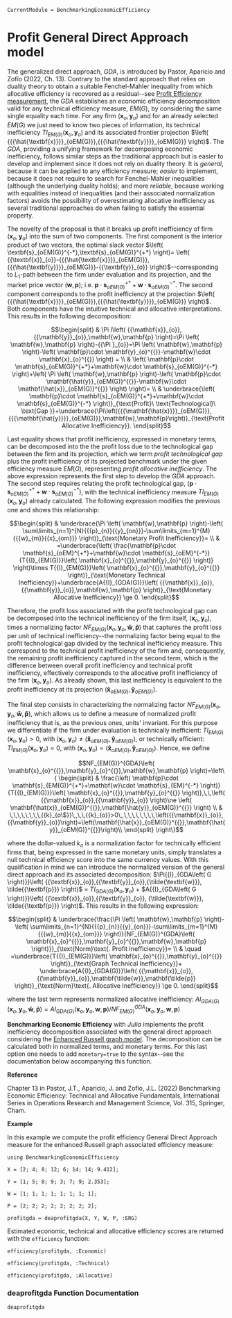 ```@meta
CurrentModule = BenchmarkingEconomicEfficiency
```
# Profit General Direct Approach model

The generalized direct approach, *GDA*, is introduced by Pastor, Aparicio and Zofío (2022, Ch. 13). Contrary to the standard approach that relies on duality theory to obtain a suitable Fenchel-Mahler inequality from which allocative efficiency is recovered as a residual--see [Profit Efficiency measurement](@ref), the *GDA* establishes an economic efficiency decomposition valid for any technical efficiency measure, $EM(G)$, by considering the same single equality each time. For any firm $\left( \textbf{x}_o,\textbf{y}_o\right)$ and for an already selected $EM(G)$ we just need to know two pieces of information, its technical inefficiency $T{{I}_{EM (G)}}\left( \textbf{x}_o,\textbf{y}_o \right)$ and its associated frontier projection $\left( {{{\hat{\textbf{x}}}}_{oEM(G)}},{{{\hat{\textbf{y}}}}_{oEM(G)}} \right)$. The $GDA$, providing a unifying framework for decomposing economic inefficiency, follows similar steps as the traditional approach but is easier to develop and implement since it does not rely on duality theory. It is *general*, because it can be applied to any efficiency measure; *easier* to implement, because it does not require to search for Fenchel-Mahler inequalities (although the underlying duality holds); and more *reliable*, because working with equalities instead of inequalities (and their associated normalization factors) avoids the possibility of overestimating allocative inefficiency as several traditional approaches do when failing to satisfy the essential property.

The novelty of the proposal is that it breaks up profit inefficiency of firm $\left( \textbf{x}_{o}^{{}},\textbf{y}_{o}^{{}} \right)$ into the sum of two components. The first component is the interior product of two vectors, the optimal slack vector $\left( \textbf{s}_{oEM(G)}^{-*},\textbf{s}_{oEM(G)}^{+*} \right)= \left( {{\textbf{x}}_{o}}-{{{\hat{\textbf{x}}}}_{oEM(G)}},{{{\hat{\textbf{y}}}}_{oEM(G)}}-{{\textbf{y}}_{o}} \right)$--corresponding to $L_1$-path between the firm under evaluation and its projection, and the market price vector $\left( \textbf{w},\textbf{p} \right)$; i.e. $\mathbf{p}\cdot \mathbf{s}_{oEM(G)}^{+*}+\mathbf{w}\cdot \mathbf{s}_{oEM(G)}^{-*}$. The second component corresponds to the profit inefficiency at the projection $\left( {{{\hat{\textbf{x}}}}_{oEM(G)}},{{{\hat{\textbf{y}}}}_{oEM(G)}} \right)$. Both components have the intuitive technical and allocative interpretations. This results in the following decomposition:

```math
\begin{split}
& \Pi I\left( {{\mathbf{x}}_{o}},{{\mathbf{y}}_{o}},\mathbf{w},\mathbf{p} \right)=\Pi \left( \mathbf{w},\mathbf{p} \right)-{{\Pi }_{o}}=\Pi \left( \mathbf{w},\mathbf{p} \right)-\left( \mathbf{p}\cdot \mathbf{y}_{o}^{{}}-\mathbf{w}\cdot \mathbf{x}_{o}^{{}} \right) = \\ 
& \left( \mathbf{p}\cdot \mathbf{s}_{oEM(G)}^{+*}+\mathbf{w}\cdot \mathbf{s}_{oEM(G)}^{-*} \right)+\left( \Pi \left( \mathbf{w},\mathbf{p} \right)-\left( \mathbf{p}\cdot \mathbf{\hat{y}}_{oEM(G)}^{{}}-\mathbf{w}\cdot \mathbf{\hat{x}}_{oEM(G)}^{{}} \right) \right)= \\ 
& \underbrace{\left( \mathbf{p}\cdot \mathbf{s}_{oEM(G)}^{+*}+\mathbf{w}\cdot \mathbf{s}_{oEM(G)}^{-*} \right)}_{\text{Profit}\ \text{Technological}\ \text{Gap }}+\underbrace{\Pi\left({{{\mathbf{\hat{x}}}}_{oEM(G)}},{{{\mathbf{\hat{y}}}}_{oEM(G)}},\mathbf{w},\mathbf{p}\right)}_{\text{Profit Allocative Inefficiency}}.   
\end{split}
```

Last equality shows that profit inefficiency, expressed in monetary terms, can be decomposed into the the profit loss due to the technological gap between the firm and its projection, which we term *profit technological gap* plus the profit inefficiency of its projected benchmark under the given efficiency measure $EM(G)$, representing *profit allocative inefficiency*. The above expression represents the first step to develop the $GDA$ approach. The second step requires relating the profit technological gap, $\left( \mathbf{p}\cdot \mathbf{s}_{oEM(G)}^{+*}+\mathbf{w}\cdot \mathbf{s}_{oEM(G)}^{-*} \right)$, with the technical inefficiency measure $T{{I}_{EM(G)}}\left( {{\textbf{x}}_{o}},{{\textbf{y}}_{o}} \right)$ already calculated. The following expression modifies the previous one and shows this relationship:  

```math
\begin{split}
& \underbrace{\Pi \left( \mathbf{w},\mathbf{p} \right)-\left( \sum\limits_{n=1}^{N}{{{p}_{n}}{{y}_{on}}}-\sum\limits_{m=1}^{M}{{{w}_{m}}{{x}_{om}}} \right)}_{\text{Monetary Profit Inefficiency}}=  \\ 
&  =\underbrace{\left( \frac{\mathbf{p}\cdot \mathbf{s}_{oEM}^{+*}+\mathbf{w}\cdot \mathbf{s}_{oEM}^{-*}}{T{{I}_{EM(G)}}\left( \mathbf{x}_{o}^{{}},\mathbf{y}_{o}^{{}} \right)} \right)\times T{{I}_{EM(G)}}\left( \mathbf{x}_{o}^{{}},\mathbf{y}_{o}^{{}} \right)}_{\text{Monetary Technical Inefficiency}}+\underbrace{A{{I}_{GDA(G)}}\left( {{\mathbf{x}}_{o}},{{\mathbf{y}}_{o}},\mathbf{w},\mathbf{p} \right)}_{\text{Monetary Allocative Inefficiency}} \ge 0.  
\end{split}
```

Therefore, the profit loss associated with the profit technological gap can be decomposed into the technical inefficiency of the firm itself, $\left( \mathbf{x}_{o}^{{}},\mathbf{y}_{o}^{{}} \right)$, times a normalizing factor $N{{F}_{EM(G)}}\left( {{\textbf{x}}_{o}},{{\textbf{y}}_{o}}, \mathbf{\tilde{w}},\mathbf{\tilde{p}} \right)$ that captures the profit loss per unit of technical inefficiency--the normalizing factor being equal to the profit technological gap divided by the technical inefficiency measure. This correspond to the technical profit inefficiency of the firm and, consequently, the remaining profit inefficiency captured in the second term, which is the difference between overall profit inefficiency and technical profit inefficiency, effectively corresponds to the allocative profit inefficiency of the firm $\left( \mathbf{x}_{o}^{{}},\mathbf{y}_{o}^{{}} \right)$. As already shown, this last inefficiency is equivalent to the profit inefficiency at its projection $\left( {{{\mathbf{\hat{x}}}}_{oEM(G)}},{{{\mathbf{\hat{y}}}}_{oEM(G)}} \right)$.

The final step consists in characterizing the normalizing factor $N{{F}_{EM(G)}}\left( {{\textbf{x}}_{o}},{{\textbf{y}}_{o}},\mathbf{\tilde{w}},\mathbf{\tilde{p}} \right)$, which allows us to define a measure of normalized profit inefficiency that is, as the previous ones, units' invariant. For this purpose we differentiate if the firm under evaluation is technically inefficient: $T{{I}_{EM(G)}}\left( {{\textbf{x}}_{o}},{{\textbf{y}}_{o}} \right)>0$, with $\left( {{\mathbf{x}}_{o}},{{\mathbf{y}}_{o}} \right)\ne \left( \mathbf{\hat{x}}_{oEM(G)}^{{}},\mathbf{\hat{y}}_{oEM(G)}^{{}} \right)$, or technically efficient: $T{{I}_{EM(G)}}\left( {{\textbf{x}}_{o}},{{\textbf{y}}_{o}} \right) = 0$, with $\left( {{\mathbf{x}}_{o}},{{\mathbf{y}}_{o}} \right) = \left( \mathbf{\hat{x}}_{oEM(G)}^{{}},\mathbf{\hat{y}}_{oEM(G)}^{{}} \right)$. Hence, we define

```math
NF_{EM(G)}^{GDA}\left( \mathbf{x}_{o}^{{}},\mathbf{y}_{o}^{{}},\mathbf{w},\mathbf{p} \right)=\left\{ 
\begin{split}
& \frac{\left( \mathbf{p}\cdot \mathbf{s}_{EM(G)}^{+*}+\mathbf{w}\cdot \mathbf{s}_{EM}^{-*} \right)}{T{{I}_{EM(G)}}\left( \mathbf{x}_{o}^{{}},\mathbf{y}_{o}^{{}} \right)},\,\,\left( {{\mathbf{x}}_{o}},{{\mathbf{y}}_{o}} \right)\ne \left( \mathbf{\hat{x}}_{oEM(G)}^{{}},\mathbf{\hat{y}}_{oEM(G)}^{{}} \right) \\ 
& \,\,\,\,\,\,\,\,{{k}_{o\$}}\,,\,\,{{k}_{o}}>0\,,\,\,\,\,\,\,\,\,\left({{\mathbf{x}}_{o}},{{\mathbf{y}}_{o}}\right)=\left(\mathbf{\hat{x}}_{oEM(G)}^{{}},\mathbf{\hat{y}}_{oEM(G)}^{{}}\right)\\
\end{split}
\right\}
```

where the dollar-valued $k_{o}$ is a normalization factor for technically efficient firms that, being expressed in the same monetary units, simply translates a null technical efficiency score into the same currency values. With this qualification in mind we can introduce the normalized version of the general direct approach and its associated decomposition: $\Pi{{I}_{GDA\left( G \right)}}\left( {{\textbf{x}}_{o}},{{\textbf{y}}_{o}},{\tilde{\textbf{w}}}, \tilde{{\textbf{p}}} \right)$ = $T{{I}_{GDA\left( G \right)}}\left( {{\textbf{x}}_{o}},{{\textbf{y}}_{o}} \right)$ +  $A{{I}_{GDA\left( G \right)}}\left( {{\textbf{x}}_{o}},{{\textbf{y}}_{o}}, {\tilde{\textbf{w}}}, \tilde{{\textbf{p}}} \right)$. This results in the following expression: 

```math
\begin{split}
& \underbrace{\frac{\Pi \left( \mathbf{w},\mathbf{p} \right)-\left( \sum\limits_{n=1}^{N}{{{p}_{n}}{{y}_{on}}}-\sum\limits_{m=1}^{M}{{{w}_{m}}{{x}_{om}}} \right)}{NF_{EM(G)}^{GDA}\left( \mathbf{x}_{o}^{{}},\mathbf{y}_{o}^{{}},\mathbf{w},\mathbf{p} \right)}}_{\text{Norm}\text{. Profit Inefficiency}}= \\ 
& \quad =\underbrace{T{{I}_{EM(G)}}\left( \mathbf{x}_{o}^{{}},\mathbf{y}_{o}^{{}} \right)}_{\text{Graph Technical Inefficiency}}+ \underbrace{A{{I}_{GDA(G)}}\left( {{\mathbf{x}}_{o}},{{\mathbf{y}}_{o}},\mathbf{\tilde{w}},\mathbf{\tilde{p}} \right)}_{\text{Norm}\text{. Allocative Inefficiency}} \ge 0.  
\end{split}
```  
where the last term represents normalized allocative inefficiency: $A{{I}_{GDA(G)}}\left( {{\mathbf{x}}_{o}},{{\mathbf{y}}_{o}},\mathbf{\tilde{w}},\mathbf{\tilde{p}} \right) = A{{I}_{GDA(G)}}\left( {{\mathbf{x}}_{o}},{{\mathbf{y}}_{o}},\mathbf{w},\mathbf{p} \right) / NF_{EM(G)}^{GDA}\left(\mathbf{x}_{o}^{{}},\mathbf{y}_{o}^{{}},\mathbf{w},\mathbf{p} \right)$ 

**Benchmarking Economic Efficiency** with *Julia* implements the profit inefficiency decomposition associated with the general direct approach considering the [Enhanced Russell graph model](https://javierbarbero.github.io/DataEnvelopmentAnalysis.jl/stable/technical/enhancedrussell/). The decomposition can be calculated both in normalized terms, and monetary terms. For this last option one needs to add `monetary=true` to the syntax--see the documentation below accompanying this function.  

**Reference**

Chapter 13 in Pastor, J.T., Aparicio, J. and Zofío, J.L. (2022) Benchmarking Economic Efficiency: Technical and Allocative Fundamentals, International Series in Operations Research and Management Science, Vol. 315,  Springer, Cham. 

**Example**

In this example we compute the profit efficiency General Direct Approach measure for the enhanced Russell graph associated efficiency measure:
```@example profitgda
using BenchmarkingEconomicEfficiency

X = [2; 4; 8; 12; 6; 14; 14; 9.412];

Y = [1; 5; 8; 9; 3; 7; 9; 2.353];

W = [1; 1; 1; 1; 1; 1; 1; 1];

P = [2; 2; 2; 2; 2; 2; 2; 2];

profitgda = deaprofitgda(X, Y, W, P, :ERG)
```

Estimated economic, technical and allocative efficiency scores are returned with the `efficiency` function:
```@example profitgda
efficiency(profitgda, :Economic)
```

```@example profitgda
efficiency(profitgda, :Technical)
```

```@example profitgda
efficiency(profitgda, :Allocative)
```

### deaprofitgda Function Documentation

```@docs
deaprofitgda
```

